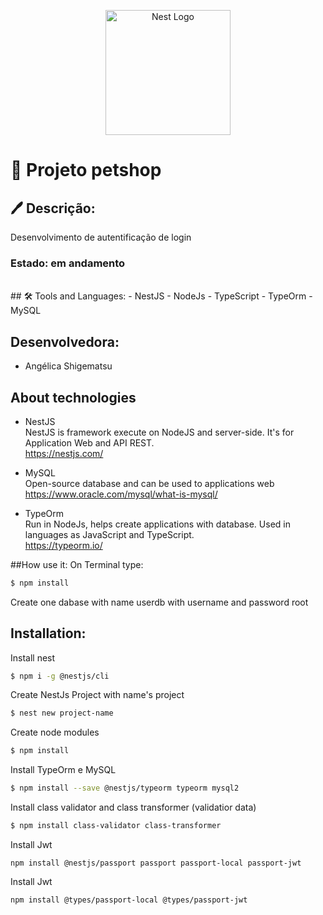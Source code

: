<p align="center">
  <a href="http://nestjs.com/" target="blank"><img src="https://nestjs.com/img/logo-small.svg" width="200" alt="Nest Logo" /></a>
</p>

#   📝 Projeto petshop
## 🖊 Descrição:
Desenvolvimento de autentificação de login
### Estado: em andamento
<br/>
## 🛠 Tools and Languages:
- NestJS
- NodeJs
- TypeScript
- TypeOrm
- MySQL

## Desenvolvedora:
- Angélica Shigematsu

## About technologies
- NestJS</br>
NestJS is framework execute on NodeJS and server-side. It's for Application Web and API REST.</br>
https://nestjs.com/

- MySQL</br>
Open-source database and can be used to applications web</br>
https://www.oracle.com/mysql/what-is-mysql/

- TypeOrm</br>
Run in NodeJs, helps create applications with database. Used in languages as JavaScript and TypeScript.</br>
https://typeorm.io/

##How use it:
On Terminal type:
```bash
$ npm install
```
Create one dabase with name userdb with username and password root

## Installation:
Install nest
```bash
$ npm i -g @nestjs/cli
```
Create NestJs Project with name's project
```bash
$ nest new project-name
```
Create node modules
```bash
$ npm install
```
Install TypeOrm e MySQL
```bash
$ npm install --save @nestjs/typeorm typeorm mysql2
```
Install class validator and class transformer (validatior data)
```bash
$ npm install class-validator class-transformer
```

Install Jwt
```
npm install @nestjs/passport passport passport-local passport-jwt
```
Install Jwt
```
npm install @types/passport-local @types/passport-jwt
```
